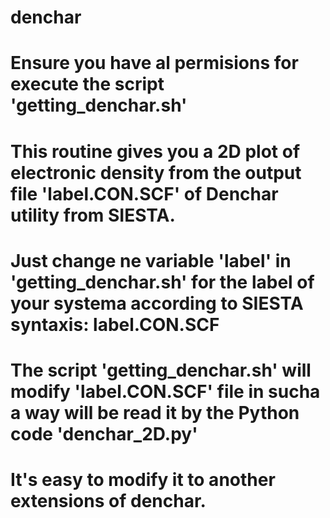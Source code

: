 # denchar
# Ensure you have al permisions for execute the script 'getting_denchar.sh'
# This routine gives you a 2D plot of electronic density from the output file 'label.CON.SCF' of Denchar utility from SIESTA.
# Just change ne variable 'label' in 'getting_denchar.sh' for the label of your systema according to SIESTA syntaxis: label.CON.SCF
# The script 'getting_denchar.sh' will modify 'label.CON.SCF' file in sucha a way will be read it by the Python code 'denchar_2D.py'
# It's easy to modify it to another extensions of denchar.
